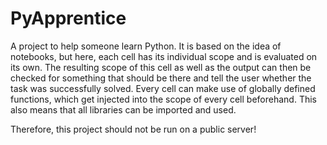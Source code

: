 # PyApprentice

A project to help someone learn Python.
It is based on the idea of notebooks, but here, each cell has its individual scope and is evaluated on its own.
The resulting scope of this cell as well as the output can then be checked for something that should be there and tell the user whether the task was successfully solved.
Every cell can make use of globally defined functions, which get injected into the scope of every cell beforehand.
This also means that all libraries can be imported and used.

Therefore, this project should not be run on a public server!
